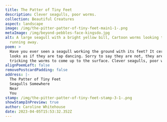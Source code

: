 ```yaml
---
title: The Patter of Tiny Feet
description: Clever seagulls, poor worms.
collection: Beautiful Creatures
aspect: landscape
image: /img/the-pitter-patter-of-tiny-feet-main1-1-.png
metaImage: /img/beyond-pebbles-face-kingsdo.jpg
alt: A large seagull with a bright yellow bill, Cartoon worms looking terrified
  running away.
poem: >
  Have you ever seen a seagull working the ground with its feet? It certainly
  looks as if they are tap dancing. Sorry to say they are not, they are in fact
  tricking the worms to come up to the surface. Clever seagulls, poor worms.
alignPoemLeft: false
removePostcardPadding: false
address: |-
  The Patter of Tiny Feet
  Seagulls Somewhere
  Near 
  You
stamp: /img/the-pitter-patter-of-tiny-feet-stamp-3-1-.png
showStampInPreview: true
author: Caroline Whitehouse
date: 2023-04-05T15:53:32.352Z
---
```

